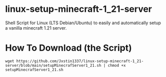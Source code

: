 # linux-setup-minecraft-1_21-server
Shell Script for Linux (LTS Debian/Ubuntu) to easily and automatically setup a vanilla minecraft 1.21 server.

# How To Download (the Script)
``wget https://github.com/Jxstin1337/linux-setup-minecraft-1_21-server/blob/main/setupMinecrafServer1_21.sh | chmod +x setupMinecrafServer1_21.sh``
